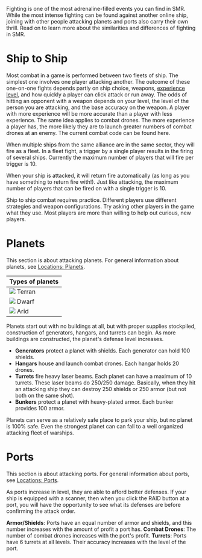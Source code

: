 <!-- TITLE: Combat -->
<!-- SUBTITLE: A quick summary of Combat -->

Fighting is one of the most adrenaline-filled events you can find in SMR. While the most intense fighting can be found against another online ship, joining with other people attacking planets and ports also carry their own thrill. Read on to learn more about the similarities and differences of fighting in SMR.

# Ship to Ship
Most combat in a game is performed between two fleets of ship. The simplest one involves one player attacking another. The outcome of these one-on-one fights depends partly on ship choice, weapons, [experience level](https://www.smrealms.de/level_requirements.php), and how quickly a player can click attack or run away. The odds of hitting an opponent with a weapon depends on your level, the level of the person you are attacking, and the base accuracy on the weapon. A player with more experience will be more accurate than a player with less experience. The same idea applies to combat drones. The more experience a player has, the more likely they are to launch greater numbers of combat drones at an enemy. The current combat code can be found here.

When multiple ships from the same alliance are in the same sector, they will fire as a fleet. In a fleet fight, a trigger by a single player results in the firing of several ships. Currently the maximum number of players that will fire per trigger is 10.

When your ship is attacked, it will return fire automatically (as long as you have something to return fire with!). Just like attacking, the maximum number of players that can be fired on with a single trigger is 10.

Ship to ship combat requires practice. Different players use different strategies and weapon configurations. Try asking other players in the game what they use. Most players are more than willing to help out curious, new players.

# Planets
This section is about attacking planets. For general information about planets, see [Locations: Planets](locations#planets). 

| Types of planets |
| --- |
| <img src="https://www.smrealms.de/images/planet1.png" /> Terran |
| <img src="https://www.smrealms.de/images/planet3.png" /> Dwarf |
| <img src="https://www.smrealms.de/images/planet2.png" /> Arid |

Planets start out with no buildings at all, but with proper supplies stockpiled, construction of generators, hangars, and turrets can begin. As more buildings are constructed, the planet's defense level increases. 

* **Generators** protect a planet with shields. Each generator can hold 100 shields.
* **Hangars** house and launch combat drones. Each hangar holds 20 drones.
* **Turrets** fire heavy laser beams. Each planet can have a maximum of 10 turrets. These laser beams do 250/250 damage. Basically, when they hit an attacking ship they can destroy 250 shields or 250 armor (but not both on the same shot).
* **Bunkers** protect a planet with heavy-plated armor. Each bunker provides 100 armor.

Planets can serve as a relatively safe place to park your ship, but no planet is 100% safe. Even the strongest planet can can fall to a well organized attacking fleet of warships.

# Ports
This section is about attacking ports. For general information about ports, see [Locations: Ports](locations#ports).

As ports increase in level, they are able to afford better defenses. If your ship is equipped with a scanner, then when you click the RAID button at a port, you will have the opportunity to see what its defenses are before confirming the attack order.

**Armor/Shields**: Ports have an equal number of armor and shields, and this number increases with the amount of profit a port has.
**Combat Drones**: The number of combat drones increases with the port's profit.
**Turrets**: Ports have 6 turrets at all levels. Their accuracy increases with the level of the port.
